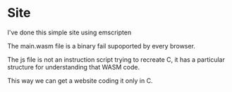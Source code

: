 # Site

I've done this simple site using emscripten

The main.wasm file is a binary fail supoported by every browser.

The js file is not an instruction script trying to recreate C, it has a particular structure for understanding that WASM code.

This way we can get a website coding it only in C.
